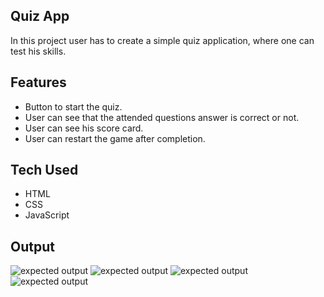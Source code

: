 ## Quiz App

In this project user has to create a simple quiz application, where one can test his skills.

## Features

- Button to start the quiz.
- User can see that the attended questions answer is correct or not.
- User can see his score card.
- User can restart the game after completion.

## Tech Used

- HTML
- CSS
- JavaScript

## Output

![expected output](/Quiz%20App/output/startButton.PNG)
![expected output](/Quiz%20App/output/quizContainer.PNG)
![expected output](/Quiz%20App/output/quizContaineOoptionsClicking.PNG)
![expected output](/Quiz%20App/output/scoreBoard.PNG)